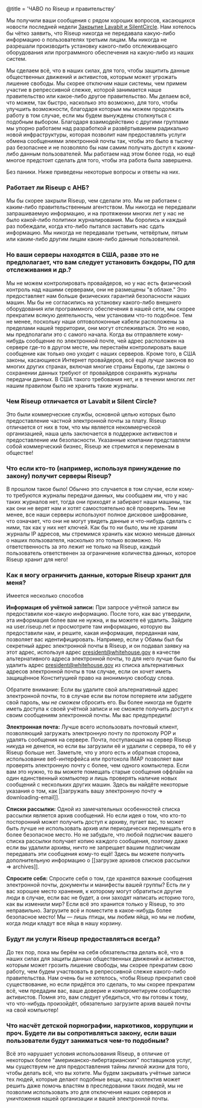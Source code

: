 @title = 'ЧАВО по Riseup и правительству'

Мы получили ваши сообщения с рядом хороших вопросов, касающихся новости последней недели [Закрытие Lavabit и SilentCircle](https://www.theguardian.com/technology/2013/aug/09/lavabit-email-edward-snowden-shuts-down). Нам хотелось бы чётко заявить, что Riseup никогда не передавала какую-либо информацию о пользователях третьим лицам. Мы никогда не разрешали производить установку какого-либо отслеживающего оборудования или программного обеспечения на какую-либо из наших систем.

Мы сделаем всё, что в наших силах, для того, чтобы защитить данные общественных движений и активистов, которым может угрожать лишение свободы. Мы скорее отключим наши системы, чем примем участие в репрессивной слежке, которой занимается наше правительство или какое-либо другое правительство. Мы делаем всё, что можем, так быстро, насколько это возможно, для того, чтобы улучшить возможности, благодаря которым мы можем продолжать работу в том случае, если мы будем вынуждены столкнуться с подобным выбором. Благодаря взаимодействию с другими группами мы упорно работаем над разработкой и развёртыванием радикально новой инфраструктуры, которая позволит нам предоставлять услуги обмена сообщениями электронной почты так, чтобы это было в тысячу раз безопаснее и не позволяло бы нам самим получать доступ к каким-либо данным пользователей. Мы работаем над этом более года, но ещё многое предстоит сделать для того, чтобы эта работа была завершена.

Без паники. Ниже приведены некоторые вопросы и ответы на них.

### Работает ли Riseup с АНБ?

Мы бы скорее закрыли Riseup, чем сделали это. Мы не работаем с каким-либо правительственным агентством. Мы никогда не передавали запрашиваемую информацию, и на протяжении многих лет у нас не было какой-либо политики журналирования. Мы боролись и каждый раз побеждали, когда кто-либо пытался заставить нас сдать информацию. Мы никогда не передавали третьим, четвёртым, пятым или каким-либо другим лицам какие-либо данные пользователей.

### Но ваши серверы находятся в США, разве это не предполагает, что вам следует установить бэкдоры, ПО для отслеживания и др.?

Мы не можем контролировать провайдеров, но у нас есть физический контроль над нашими серверами, они не размещены "в облаке." Это предоставляет нам больше физических гарантий безопасности наших машин. Мы бы не согласились на установку какого-либо внешнего оборудования или программного обеспечения в нашей сети, мы скорее прекратим всякую деятельность, чем установим что-то подобное. Тем не менее, поскольку наши оптоволоконные кабели расположены за пределами нашей территории, они могут отслеживаться. Это не ново, мы предполагали это с самого начала. Когда вы отправляете кому-нибудь сообщение по электронной почте, чей адрес расположен на сервере где-то в другом месте, мы перестаём контролировать ваше сообщение как только оно уходит с наших серверов. Кроме того, в США законы, касающиеся Интернет провайдеров, всё ещё _лучше_ законов во многих других странах, включая многие страны Европы, где законы о сохранении данных требуют от провайдеров сохранять журналы передачи данных. В США такого требования нет, и в течении многих лет нашим правилом было не хранить такие журналы.

### Чем Riseup отличается от Lavabit и Silent Circle?

Это были коммерческие службы, основной целью которых было предоставление частной электронной почты за плату. Riseup отличается от них в том, что мы является некоммерческой организацией, наша цель заключается в поддержке активистов и предоставление им безопасности. Указанные компании представляли собой коммерческий бизнес, Riseup же стремится к переменам в обществе!

### Что если кто-то (например, используя принуждение по закону) получит серверы Riseup?

В прошлом такое было! Обычно это случается в том случае, если кому-то требуются журналы передачи данных, мы сообщаем им, что у нас таких журналов нет, тогда они приходят и забирают наши машины, так как они не верят нам и хотят самостоятельно всё проверить. Тем не менее, все наши серверы используют полное дисковое шифрование, что означает, что они не могут увидеть данные и что-нибудь сделать с ними, так как у них нет ключей. Как бы то ни было, мы не храним журналы IP адресов, мы стремимся хранить как можно меньше данных о наших пользователя, насколько это только возможно. Но ответственность за это лежит не только на Riseup, каждый пользователь ответственен за ограничение количества данных, которое Riseup хранит для него!

### Как я могу ограничить данные, которые Riseup хранит для меня?

Имеется несколько способов

**Информация об учётной записи:** При запросе учётной записи вы предоставили кое-какую информацию. После того, как вас утвердили, эта информация более вам не нужна, и вы можете её удалить. Зайдите на user.riseup.net и просмотрите там информацию, которую вы предоставили нам, и решите, какая информация, переданная нам, позволяет вас идентифицировать. Например, если у Обамы был бы секретный адрес электронной почты в Riseup, и он подавал заявку на этот адрес, используя адрес president@whitehouse.gov в качестве альтернативного адреса электронной почты, то для него лучше было бы удалить адрес president@whitehouse.gov из списка альтернативных адресов электронной почты в том случае, если он хочет иметь защищённое Конституцией право на анонимную свободу слова.

Обратите внимание: Если вы удалите свой альтернативный адрес электронной почты, то в случае если вы потом потеряете или забудете свой пароль, мы *не сможем* сбросить его. Вы более никогда не будете иметь доступа к своей учётной записи и не сможете получить доступ к своим сообщениям электронной почты. Мы вас предупредили!

**Электронная почта:** Лучше всего использовать почтовый клиент, позволяющий загружать электронную почту по протоколу POP и удалять сообщения на сервере. Почта, поступающая на сервер Riseup никуда не денется, но если вы загрузили её и удалили с сервера, то её у Riseup больше нет. Заметьте, что у этого есть и обратная сторона, использование веб-интерфейса или протокола IMAP позволяет вам проверять электронную почту с более, чем одного компьютера. Если вам это нужно, то вы можете помещать старые сообщения оффлайн на один единственный компьютер и лишь проверять наличие новых сообщений с нескольких других машин. Здесь вы найдёте некоторые указания о том, как [[загружать вашу электронную почту => downloading-email]].

**Списки рассылки:** Одной из замечательных особенностей списка рассылки является архив сообщений. Но если идея о том, что кто-то посторонний может получить доступ к архиву, пугает вас, то может быть лучше не использовать архив или периодически перемещать его в более безопасное место. Но не забудьте, что любой подписчик вашего списка рассылки получает копию каждого сообщения, поэтому даже если вы удалили архивы, ничто не запрещает вашим подписчикам передавать эти сообщения кому-то ещё! Здесь вы можете получить дополнительную информацию о [[загрузке архивов списков рассылки => archives]].

**Спросите себя:** Спросите себя о том, где хранятся важные сообщения электронной почты, документы и манифесты вашей группы? Есть ли у вас хорошее место хранения, к которому могут обратиться другие люди в случае, если вас не будет, а они заходят написать историю того, как вы изменили мир? Если всё это хранится только у Riseup, то это неправильно. Загрузите всё и поместите в какое-нибудь более безопасное место! Мы — лишь птицы, мы любим яйца, но мы не любим, когда люди кладут все яйца в нашу корзину.

### Будут ли услуги Riseup предоставляться всегда?

До тех пор, пока мы берём на себя обязательства делать всё, что в наших силах для защиты данных общественных движений и активистов, которым может грозить лишение свободы, мы скорее прекратим свою работу, чем будем участвовать в репрессивной слежке какого-либо правительства. Нам очень бы не хотелось, чтобы Riseup прекратил своё существование, но если придётся это сделать, то мы скорее прекратим всё, чем предадим вас, ваше доверие и компрометируем сообщество активистов. Помня это, вам следует убедиться, что вы готовы к тому, что что-нибудь произойдёт, обязательно загрузите архив вашей почты на свой компьютер!

### Что насчёт детской порнографии, наркотиков, коррупции и проч. Будете ли вы сопротивляться закону, если ваши пользователи будут заниматься чем-то подобным?

Всё это нарушает условия использования Riseup, в отличие от некоторых более "американско-либертарианских" поставщиков услуг, мы существуем не для предоставления тайны личной жизни для того, чтобы делать всё, что вы хотите. Мы будем закрывать учётные записи тех людей, которые делают подобные вещи, наш коллектив может решить даже помочь властям в преследовании таких людей, мы не позволим использовать это для отключения наших серверов и уничтожения нашей организации и вашей электронной почты.
